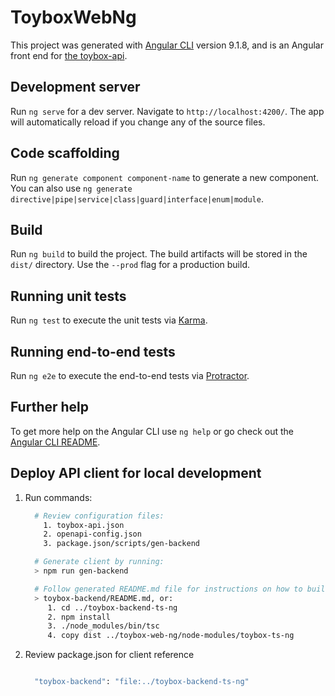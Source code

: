 # ToyboxWebNg

This project was generated with [Angular CLI](https://github.com/angular/angular-cli) version 9.1.8, and is an Angular front end for [the toybox-api](https://github.com/abcox/toybox-api).

## Development server

Run `ng serve` for a dev server. Navigate to `http://localhost:4200/`. The app will automatically reload if you change any of the source files.

## Code scaffolding

Run `ng generate component component-name` to generate a new component. You can also use `ng generate directive|pipe|service|class|guard|interface|enum|module`.

## Build

Run `ng build` to build the project. The build artifacts will be stored in the `dist/` directory. Use the `--prod` flag for a production build.

## Running unit tests

Run `ng test` to execute the unit tests via [Karma](https://karma-runner.github.io).

## Running end-to-end tests

Run `ng e2e` to execute the end-to-end tests via [Protractor](http://www.protractortest.org/).

## Further help

To get more help on the Angular CLI use `ng help` or go check out the [Angular CLI README](https://github.com/angular/angular-cli/blob/master/README.md).

## Deploy API client for local development

1. Run commands:

    ```bash
      # Review configuration files:
        1. toybox-api.json
        2. openapi-config.json
        3. package.json/scripts/gen-backend

      # Generate client by running:
      > npm run gen-backend

      # Follow generated README.md file for instructions on how to build, install, and implement:
      > toybox-backend/README.md, or:
         1. cd ../toybox-backend-ts-ng
         2. npm install
         3. ./node_modules/bin/tsc
         4. copy dist ../toybox-web-ng/node-modules/toybox-ts-ng

    ```

2. Review package.json for client reference

    ```bash

      "toybox-backend": "file:../toybox-backend-ts-ng"

    ```